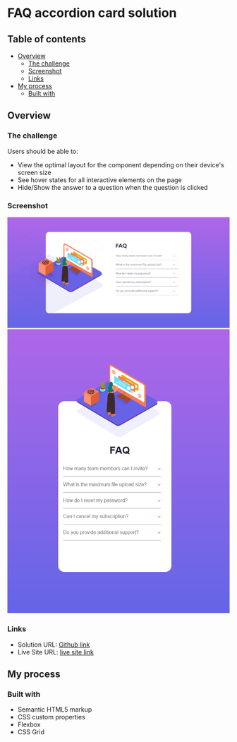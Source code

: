 # FAQ accordion card solution

## Table of contents

- [Overview](#overview)
  - [The challenge](#the-challenge)
  - [Screenshot](#screenshot)
  - [Links](#links)
- [My process](#my-process)
  - [Built with](#built-with)




## Overview

### The challenge

Users should be able to:

- View the optimal layout for the component depending on their device's screen size
- See hover states for all interactive elements on the page
- Hide/Show the answer to a question when the question is clicked

### Screenshot

![](./images/Screenshot%202022-08-21%20at%2019-10-51%20Faq%20page.png)
![](./images/screenshot%20mobile.png)

### Links

- Solution URL: [Github link](https://github.com/Anomandar/faq-accordion)
- Live Site URL: [live site link](https://anomandar.github.io/faq-accordion/)

## My process

### Built with

- Semantic HTML5 markup
- CSS custom properties
- Flexbox
- CSS Grid

